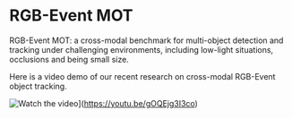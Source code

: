 # RGB-Event MOT
RGB-Event MOT: a cross-modal benchmark for multi-object detection and tracking under challenging environments, including low-light situations, occlusions and being small size. 

Here is a video demo of our recent research on cross-modal RGB-Event object tracking.

![Watch the video](https://img.youtube.com/vi/gOQEjg3I3co/maxresdefault.jpg)](https://youtu.be/gOQEjg3I3co)
